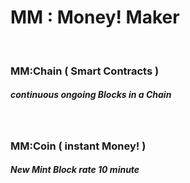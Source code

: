 #   MM : Money! Maker


<br />


###   MM:Chain ( Smart Contracts )
##### continuous ongoing Blocks in a Chain


<br />


###   MM:Coin ( instant Money! ) 
##### New Mint Block rate 10 minute
